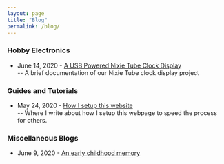 ```yaml
---
layout: page
title: "Blog"
permalink: /blog/
---
```


### Hobby Electronics
- June 14, 2020 - [A USB Powered Nixie Tube Clock Display]({{site.baseurl}}/blog/nixieClock) <br>
	-- A brief documentation of our Nixie Tube clock display project


### Guides and Tutorials
- May 24, 2020 - [How I setup this website]({{site.baseurl}}/blog/pageSetupJekyll) <br>
	-- Where I write about how I setup this webpage to speed the process for others.


### Miscellaneous Blogs
- June 9, 2020 - [An early childhood memory]({{site.baseurl}}/blog/memory)
